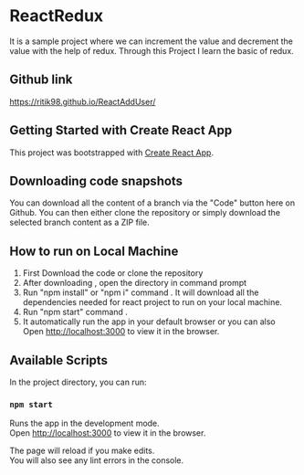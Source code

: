 # ReactRedux

It is a sample project where we can increment the value and decrement the value with the help of redux. Through this Project I learn the basic of redux.

## Github link 

https://ritik98.github.io/ReactAddUser/


## Getting Started with Create React App

This project was bootstrapped with [Create React App](https://github.com/facebook/create-react-app).

## Downloading code snapshots

You can download all the content of a branch via the "Code" button here on Github. You can then either clone the repository or simply download the selected branch content as a ZIP file.

## How to run on Local Machine

1. First Download the code or clone the repository 
2. After downloading , open the directory in command prompt
3. Run "npm install" or "npm i" command . It will download all the dependencies needed for react project to run on your local machine.
4. Run "npm start" command . 
5. It automatically run the app in your default browser or you can also Open [http://localhost:3000](http://localhost:3000) to view it in the browser.

## Available Scripts

In the project directory, you can run:

### `npm start`

Runs the app in the development mode.\
Open [http://localhost:3000](http://localhost:3000) to view it in the browser.

The page will reload if you make edits.\
You will also see any lint errors in the console.
